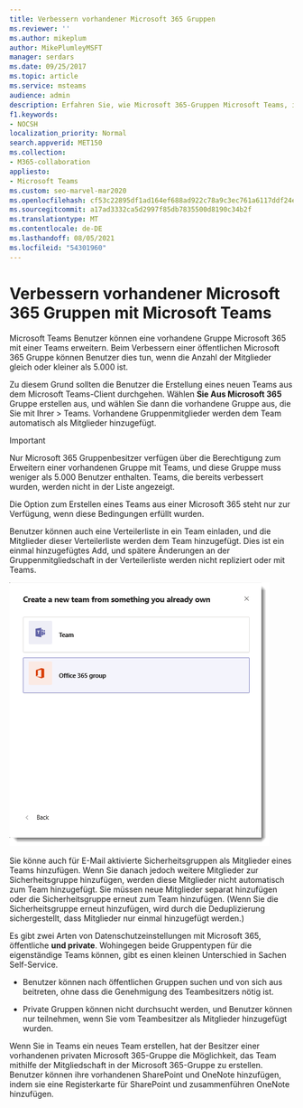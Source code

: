 ```yaml
---
title: Verbessern vorhandener Microsoft 365 Gruppen
ms.reviewer: ''
ms.author: mikeplum
author: MikePlumleyMSFT
manager: serdars
ms.date: 09/25/2017
ms.topic: article
ms.service: msteams
audience: admin
description: Erfahren Sie, wie Microsoft 365-Gruppen Microsoft Teams, indem Sie eine Verteilerliste zu einem Team einladen, E-Mail-aktivierte Sicherheitsgruppen hinzufügen und vieles mehr.
f1.keywords:
- NOCSH
localization_priority: Normal
search.appverid: MET150
ms.collection:
- M365-collaboration
appliesto:
- Microsoft Teams
ms.custom: seo-marvel-mar2020
ms.openlocfilehash: cf53c22895df1ad164ef688ad922c78a9c3ec761a6117ddf24eed633fe8e056a
ms.sourcegitcommit: a17ad3332ca5d2997f85db7835500d8190c34b2f
ms.translationtype: MT
ms.contentlocale: de-DE
ms.lasthandoff: 08/05/2021
ms.locfileid: "54301960"
---
```

<a name="enhance-existing-microsoft-365-groups-with-microsoft-teams"></a>Verbessern vorhandener Microsoft 365 Gruppen mit Microsoft Teams
=======================================================

Microsoft Teams Benutzer können eine vorhandene Gruppe Microsoft 365 mit einer Teams erweitern. Beim Verbessern einer öffentlichen Microsoft 365 Gruppe können Benutzer dies tun, wenn die Anzahl der Mitglieder gleich oder kleiner als 5.000 ist.

Zu diesem Grund sollten die Benutzer die Erstellung eines neuen Teams aus dem Microsoft Teams-Client durchgehen. Wählen **Sie Aus Microsoft 365** Gruppe erstellen aus, und wählen Sie dann die vorhandene Gruppe aus, die Sie mit Ihrer  >  Teams. Vorhandene Gruppenmitglieder werden dem Team automatisch als Mitglieder hinzugefügt.

> [!IMPORTANT]
> Nur Microsoft 365 Gruppenbesitzer verfügen über die Berechtigung zum Erweitern einer vorhandenen Gruppe mit Teams, und diese Gruppe muss weniger als 5.000 Benutzer enthalten. Teams, die bereits verbessert wurden, werden nicht in der Liste angezeigt.
>
>Die Option zum Erstellen eines Teams aus einer Microsoft 365 steht nur zur Verfügung, wenn diese Bedingungen erfüllt wurden.

Benutzer können auch eine Verteilerliste in ein Team einladen, und die Mitglieder dieser Verteilerliste werden dem Team hinzugefügt. Dies ist ein einmal hinzugefügtes Add, und spätere Änderungen an der Gruppenmitgliedschaft in der Verteilerliste werden nicht repliziert oder mit Teams.

![Screenshot der Option zum Erstellen eines Teams aus einer Microsoft 365 Gruppe](media/Enhance_Existing_Office_365_groups_with_Microsoft_Teams_image2.png)

Sie könne auch für E-Mail aktivierte Sicherheitsgruppen als Mitglieder eines Teams hinzufügen. Wenn Sie danach jedoch weitere Mitglieder zur Sicherheitsgruppe hinzufügen, werden diese Mitglieder nicht automatisch zum Team hinzugefügt. Sie müssen neue Mitglieder separat hinzufügen oder die Sicherheitsgruppe erneut zum Team hinzufügen. (Wenn Sie die Sicherheitsgruppe erneut hinzufügen, wird durch die Deduplizierung sichergestellt, dass Mitglieder nur einmal hinzugefügt werden.)

Es gibt zwei Arten von Datenschutzeinstellungen mit Microsoft 365, öffentliche **und private**. Wohingegen beide Gruppentypen für die eigenständige Teams können, gibt es einen kleinen Unterschied in Sachen Self-Service.

-   Benutzer können nach öffentlichen Gruppen suchen und von sich aus beitreten, ohne dass die Genehmigung des Teambesitzers nötig ist.

-   Private Gruppen können nicht durchsucht werden, und Benutzer können nur teilnehmen, wenn Sie vom Teambesitzer als Mitglieder hinzugefügt wurden.

Wenn Sie in Teams ein neues Team erstellen, hat der Besitzer einer vorhandenen privaten Microsoft 365-Gruppe die Möglichkeit, das Team mithilfe der Mitgliedschaft in der Microsoft 365-Gruppe zu erstellen. Benutzer können ihre vorhandenen SharePoint und OneNote hinzufügen, indem sie eine Registerkarte für SharePoint und zusammenführen OneNote hinzufügen.
